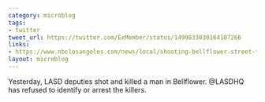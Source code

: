 ```yaml
---
category: microblog
tags:
- twitter
tweet_url: https://twitter.com/ExMember/status/1499833030164107266
links:
- https://www.nbclosangeles.com/news/local/shooting-bellflower-street-takeover/2839685/
layout: microblog
---
```

Yesterday, LASD deputies shot and killed a man in Bellflower. @LASDHQ has refused to identify or arrest the killers.
